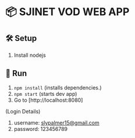 # 📦 SJINET VOD WEB APP

## 🛠 Setup

1. Install nodejs

## 👟 Run
1. `npm install` (installs dependencies.)
1. `npm start` (starts dev app)
1. Go to [http://localhost:8080]


(Login Details)
1. username: slypalmer15@gmail.com
1. password: 123456789
